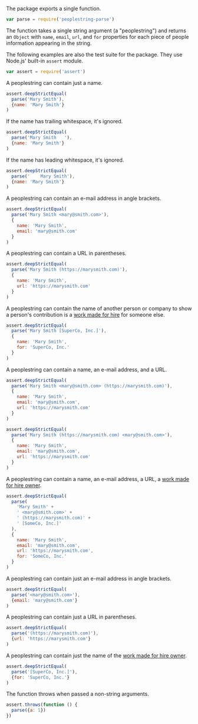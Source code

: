 The package exports a single function.

```javascript
var parse = require('peoplestring-parse')
```
The function takes a single string argument (a "peoplestring") and
returns an `Object` with `name`, `email`, `url`, and `for` properties
for each piece of people information appearing in the string.

The following examples are also the test suite for the package. They use
Node.js' built-in `assert` module.

```javascript
var assert = require('assert')
```

A peoplestring can contain just a name.

```javascript
assert.deepStrictEqual(
  parse('Mary Smith'),
  {name: 'Mary Smith'}
)
```

If the name has trailing whitespace, it's ignored.

```javascript
assert.deepStrictEqual(
  parse('Mary Smith   '),
  {name: 'Mary Smith'}
)
```

If the name has leading whitespace, it's ignored.

```javascript
assert.deepStrictEqual(
  parse('    Mary Smith'),
  {name: 'Mary Smith'}
)
```

A peoplestring can contain an e-mail address in angle brackets.

```javascript
assert.deepStrictEqual(
  parse('Mary Smith <mary@smith.com>'),
  {
    name: 'Mary Smith',
    email: 'mary@smith.com'
  }
)
```

A peoplestring can contain a URL in parentheses.

```javascript
assert.deepStrictEqual(
  parse('Mary Smith (https://marysmith.com)'),
  {
    name: 'Mary Smith',
    url: 'https://marysmith.com'
  }
)
```

A peoplestring can contain the name of another person or company to show
a person's contribution is a [work made for hire][WMFH] for someone else.

```javascript
assert.deepStrictEqual(
  parse('Mary Smith [SuperCo, Inc.]'),
  {
    name: 'Mary Smith',
    for: 'SuperCo, Inc.'
  }
)
```

A peoplestring can contain a name, an e-mail address, and a URL.

```javascript
assert.deepStrictEqual(
  parse('Mary Smith <mary@smith.com> (https://marysmith.com)'),
  {
    name: 'Mary Smith',
    email: 'mary@smith.com',
    url: 'https://marysmith.com'
  }
)

assert.deepStrictEqual(
  parse('Mary Smith (https://marysmith.com) <mary@smith.com>'),
  {
    name: 'Mary Smith',
    email: 'mary@smith.com',
    url: 'https://marysmith.com'
  }
)
```

A peoplestring can contain a name, an e-mail address, a URL, a [work
made for hire owner][WMFH].

```javascript
assert.deepStrictEqual(
  parse(
    'Mary Smith' +
    ' <mary@smith.com>' +
    ' (https://marysmith.com)' +
    ' [SomeCo, Inc.]'
  ),
  {
    name: 'Mary Smith',
    email: 'mary@smith.com',
    url: 'https://marysmith.com',
    for: 'SomeCo, Inc.'
  }
)
```

A peoplestring can contain just an e-mail address in angle brackets.

```javascript
assert.deepStrictEqual(
  parse('<mary@smith.com>'),
  {email: 'mary@smith.com'}
)
```

A peoplestring can contain just a URL in parentheses.

```javascript
assert.deepStrictEqual(
  parse('(https://marysmith.com)'),
  {url: 'https://marysmith.com'}
)
```

A peoplestring can contain just the name of the [work made for hire
owner][WMFH].

```javascript
assert.deepStrictEqual(
  parse('[SuperCo, Inc.]'),
  {for: 'SuperCo, Inc.'}
)
```

The function throws when passed a non-string arguments.

```javascript
assert.throws(function () {
  parse({a: 1})
})
```

[WMFH]: http://worksmadeforhire.com/
